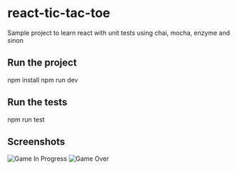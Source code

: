 # react-tic-tac-toe
Sample project to learn react with unit tests using chai, mocha, enzyme and sinon

## Run the project
npm install
npm run dev

## Run the tests
npm run test

## Screenshots
![Game In Progress](https://github.com/SarthakMakhija/react-tic-tac-toe/blob/master/game_in_progress.png)
![Game Over](https://github.com/SarthakMakhija/react-tic-tac-toe/blob/master/game_over.png)
